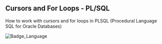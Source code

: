 ## Cursors and For Loops - PL/SQL
How to work with cursors and for loops in PLSQL (Procedural Language SQL for Oracle Databases)

![Badge_Language](https://img.shields.io/badge/Language-PLSQL-brightgreen)

